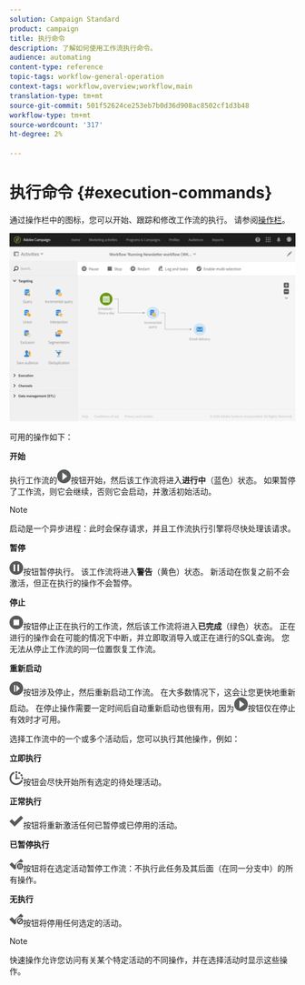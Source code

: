 ```yaml
---
solution: Campaign Standard
product: campaign
title: 执行命令
description: 了解如何使用工作流执行命令。
audience: automating
content-type: reference
topic-tags: workflow-general-operation
context-tags: workflow,overview;workflow,main
translation-type: tm+mt
source-git-commit: 501f52624ce253eb7b0d36d908ac8502cf1d3b48
workflow-type: tm+mt
source-wordcount: '317'
ht-degree: 2%

---
```



# 执行命令 {#execution-commands}

通过操作栏中的图标，您可以开始、跟踪和修改工作流的执行。 请参阅[操作栏](../../automating/using/workflow-interface.md#action-bar)。

![](assets/wkf_execution_2.png)

可用的操作如下：

**开始**

执行工作流的![](assets/play_darkgrey-24px.png)按钮开始，然后该工作流将进入&#x200B;**进行中**（蓝色）状态。 如果暂停了工作流，则它会继续，否则它会启动，并激活初始活动。

>[!NOTE]
>
>启动是一个异步进程：此时会保存请求，并且工作流执行引擎将尽快处理该请求。

**暂停**

![](assets/pause_darkgrey-24px.png)按钮暂停执行。 该工作流将进入&#x200B;**警告**（黄色）状态。 新活动在恢复之前不会激活，但正在执行的操作不会暂停。

**停止**

![](assets/stop_darkgrey-24px.png)按钮停止正在执行的工作流，然后该工作流将进入&#x200B;**已完成**（绿色）状态。 正在进行的操作会在可能的情况下中断，并立即取消导入或正在进行的SQL查询。 您无法从停止工作流的同一位置恢复工作流。

**重新启动**

![](assets/pauseplay_darkgrey-24px.png)按钮涉及停止，然后重新启动工作流。 在大多数情况下，这会让您更快地重新启动。 在停止操作需要一定时间后自动重新启动也很有用，因为![](assets/play_darkgrey-24px.png)按钮仅在停止有效时才可用。

选择工作流中的一个或多个活动后，您可以执行其他操作，例如：

**立即执行**

![](assets/pending_darkgrey-24px.png)按钮会尽快开始所有选定的待处理活动。

**正常执行**

![](assets/check_darkgrey-24px.png)按钮将重新激活任何已暂停或已停用的活动。

**已暂停执行**

![](assets/check_pause_darkgrey-24px.png)按钮将在选定活动暂停工作流：不执行此任务及其后面（在同一分支中）的所有操作。

**无执行**

![](assets/checkdisable.png)按钮将停用任何选定的活动。

>[!NOTE]
>
>快速操作允许您访问有关某个特定活动的不同操作，并在选择活动时显示这些操作。
